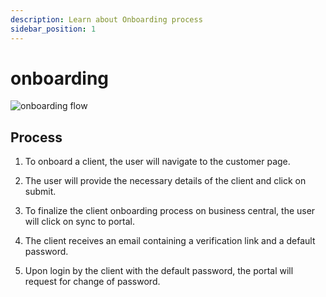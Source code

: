 ```yaml
---
description: Learn about Onboarding process
sidebar_position: 1
---
```


# onboarding

![onboarding flow](./img/Screenshot%202025-06-20%20at%202.09.31 PM.png)

## Process

1. To onboard a client, the user will navigate to the customer page.

2. The user will provide the necessary details of the client and click on submit.

3. To finalize the client onboarding process on business central, the user will click on sync to portal.

4. The client receives an email containing a verification link and a default password.

5. Upon login by the client with the default password, the portal will request for change of password.
